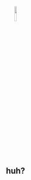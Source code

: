 <center>
<img src="https://images-wixmp-ed30a86b8c4ca887773594c2.wixmp.com/f/d4b790f1-679d-4e22-bacd-f9e948b950e8/d2jhess-896838f9-b9aa-4b51-b3c3-1896930125d7.gif?token=eyJ0eXAiOiJKV1QiLCJhbGciOiJIUzI1NiJ9.eyJzdWIiOiJ1cm46YXBwOjdlMGQxODg5ODIyNjQzNzNhNWYwZDQxNWVhMGQyNmUwIiwiaXNzIjoidXJuOmFwcDo3ZTBkMTg4OTgyMjY0MzczYTVmMGQ0MTVlYTBkMjZlMCIsIm9iaiI6W1t7InBhdGgiOiJcL2ZcL2Q0Yjc5MGYxLTY3OWQtNGUyMi1iYWNkLWY5ZTk0OGI5NTBlOFwvZDJqaGVzcy04OTY4MzhmOS1iOWFhLTRiNTEtYjNjMy0xODk2OTMwMTI1ZDcuZ2lmIn1dXSwiYXVkIjpbInVybjpzZXJ2aWNlOmZpbGUuZG93bmxvYWQiXX0.R3aveniVFNiUGcGpdKSTwl0bDmSW9vlWafjdkqtWvK4" width="10%">
<h2>huh?</h2>
</center>
